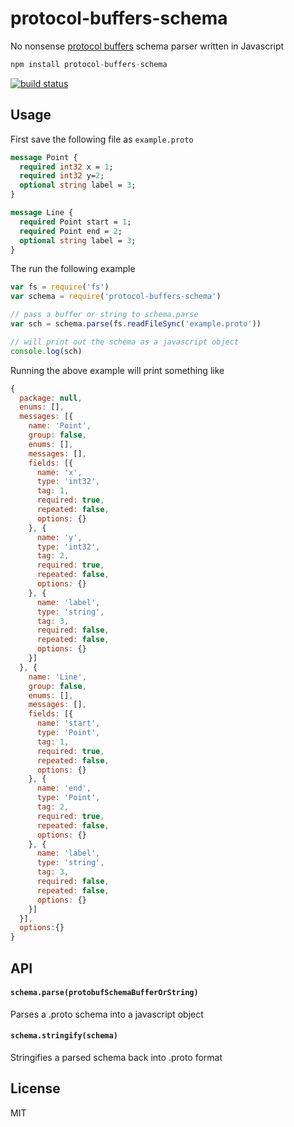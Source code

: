 # protocol-buffers-schema

No nonsense [protocol buffers](https://developers.google.com/protocol-buffers) schema parser written in Javascript

``` js
npm install protocol-buffers-schema
```

[![build status](http://img.shields.io/travis/mafintosh/protocol-buffers-schema.svg?style=flat)](http://travis-ci.org/mafintosh/protocol-buffers-schema)

## Usage

First save the following file as `example.proto`

```proto
message Point {
  required int32 x = 1;
  required int32 y=2;
  optional string label = 3;
}

message Line {
  required Point start = 1;
  required Point end = 2;
  optional string label = 3;
}
```

The run the following example

``` js
var fs = require('fs')
var schema = require('protocol-buffers-schema')

// pass a buffer or string to schema.parse
var sch = schema.parse(fs.readFileSync('example.proto'))

// will print out the schema as a javascript object
console.log(sch)
```

Running the above example will print something like

``` js
{
  package: null,
  enums: [],
  messages: [{
    name: 'Point',
    group: false,
    enums: [],
    messages: [],
    fields: [{
      name: 'x',
      type: 'int32',
      tag: 1,
      required: true,
      repeated: false,
      options: {}
    }, {
      name: 'y',
      type: 'int32',
      tag: 2,
      required: true,
      repeated: false,
      options: {}
    }, {
      name: 'label',
      type: 'string',
      tag: 3,
      required: false,
      repeated: false,
      options: {}
    }]
  }, {
    name: 'Line',
    group: false,
    enums: [],
    messages: [],
    fields: [{
      name: 'start',
      type: 'Point',
      tag: 1,
      required: true,
      repeated: false,
      options: {}
    }, {
      name: 'end',
      type: 'Point',
      tag: 2,
      required: true,
      repeated: false,
      options: {}
    }, {
      name: 'label',
      type: 'string',
      tag: 3,
      required: false,
      repeated: false,
      options: {}
    }]
  }],
  options:{}
}
```

## API

#### `schema.parse(protobufSchemaBufferOrString)`

Parses a .proto schema into a javascript object

#### `schema.stringify(schema)`

Stringifies a parsed schema back into .proto format

## License

MIT
